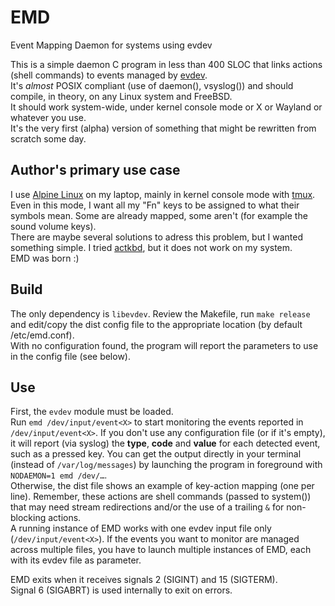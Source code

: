 # EMD
Event Mapping Daemon for systems using evdev

This is a simple daemon C program in less than 400 SLOC that links actions (shell commands) to events managed by [evdev](https://www.freedesktop.org/wiki/Software/libevdev/).  
It's _almost_ POSIX compliant (use of daemon(), vsyslog()) and should compile, in theory, on any Linux system and FreeBSD.  
It should work system-wide, under kernel console mode or X or Wayland or whatever you use.  
It's the very first (alpha) version of something that might be rewritten from scratch some day.

## Author's primary use case
I use [Alpine Linux](https://alpinelinux.org/) on my laptop, mainly in kernel console mode with [tmux](https://github.com/tmux/).  
Even in this mode, I want all my "Fn" keys to be assigned to what their symbols mean. Some are already mapped, some aren't (for example the sound volume keys).  
There are maybe several solutions to adress this problem, but I wanted something simple. I tried [actkbd](https://github.com/thkala/actkbd), but it does not work on my system.  
EMD was born :)

## Build
The only dependency is `libevdev`. Review the Makefile, run `make release` and edit/copy the dist config file to the appropriate location (by default /etc/emd.conf).  
With no configuration found, the program will report the parameters to use in the config file (see below).

## Use
First, the `evdev` module must be loaded.  
Run `emd /dev/input/event<X>` to start monitoring the events reported in `/dev/input/event<X>`.
If you don't use any configuration file (or if it's empty), it will report (via syslog) the **type**, **code** and **value** for each detected event, such as a pressed key. You can get the output directly in your terminal (instead of `/var/log/messages`) by launching the program in foreground with `NODAEMON=1 emd /dev/…`.  
Otherwise, the dist file shows an example of key-action mapping (one per line). Remember, these actions are shell commands (passed to system()) that may need stream redirections and/or the use of a trailing `&` for non-blocking actions.  
A running instance of EMD works with one evdev input file only (`/dev/input/event<X>`). If the events you want to monitor are managed across multiple files, you have to launch multiple instances of EMD, each with its evdev file as parameter.

EMD exits when it receives signals 2 (SIGINT) and 15 (SIGTERM).  
Signal 6 (SIGABRT) is used internally to exit on errors.
